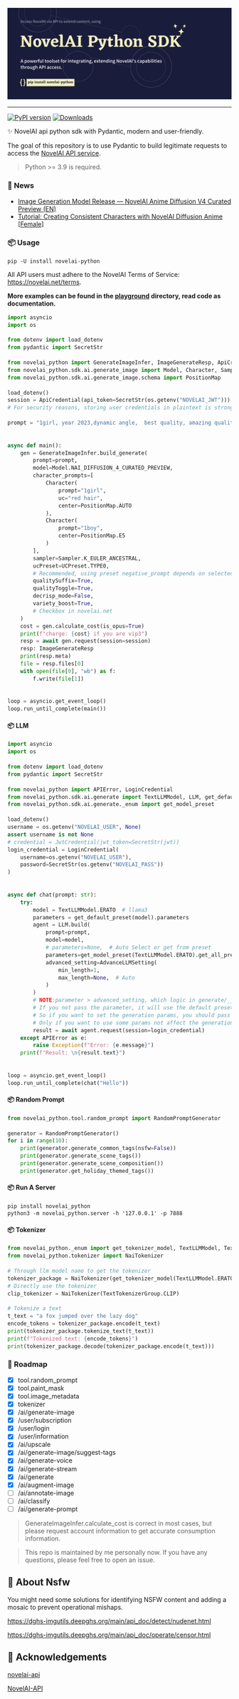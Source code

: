 ![banner](https://github.com/LlmKira/novelai-python/blob/dev/playground/banner-raw.png?raw=true)

---

[![PyPI version](https://badge.fury.io/py/novelai-python.svg)](https://badge.fury.io/py/novelai-python)
[![Downloads](https://pepy.tech/badge/novelai_python)](https://pepy.tech/project/novelai_python)

✨ NovelAI api python sdk with Pydantic, modern and user-friendly.

The goal of this repository is to use Pydantic to build legitimate requests to access
the [NovelAI API service](https://api.novelai.net/docs).

> Python >= 3.9 is required.

### 📰 News

- [Image Generation Model Release — NovelAI Anime Diffusion V4 Curated Preview (EN)](https://blog.novelai.net/release-novelai-anime-diffusion-v4-curated-preview-en-ca4b0b11e671)
- [Tutorial: Creating Consistent Characters with NovelAI Diffusion Anime [Female]](https://blog.novelai.net/tutorial-en-creating-consistent-characters-with-novelai-diffusion-anime-female-538b4b678a4e)

### 📦 Usage

```shell
pip -U install novelai-python
```

All API users must adhere to the NovelAI Terms of Service: https://novelai.net/terms.

**More examples can be found in the [playground](https://github.com/LlmKira/novelai-python/tree/main/playground)
directory, read code as documentation.**

```python
import asyncio
import os

from dotenv import load_dotenv
from pydantic import SecretStr

from novelai_python import GenerateImageInfer, ImageGenerateResp, ApiCredential
from novelai_python.sdk.ai.generate_image import Model, Character, Sampler, UCPreset
from novelai_python.sdk.ai.generate_image.schema import PositionMap

load_dotenv()
session = ApiCredential(api_token=SecretStr(os.getenv("NOVELAI_JWT")))  # pst-***
# For security reasons, storing user credentials in plaintext is strongly discouraged.

prompt = "1girl, year 2023,dynamic angle,  best quality, amazing quality, very aesthetic, absurdres"


async def main():
    gen = GenerateImageInfer.build_generate(
        prompt=prompt,
        model=Model.NAI_DIFFUSION_4_CURATED_PREVIEW,
        character_prompts=[
            Character(
                prompt="1girl",
                uc="red hair",
                center=PositionMap.AUTO
            ),
            Character(
                prompt="1boy",
                center=PositionMap.E5
            )
        ],
        sampler=Sampler.K_EULER_ANCESTRAL,
        ucPreset=UCPreset.TYPE0,
        # Recommended, using preset negative_prompt depends on selected model
        qualitySuffix=True,
        qualityToggle=True,
        decrisp_mode=False,
        variety_boost=True,
        # Checkbox in novelai.net
    )
    cost = gen.calculate_cost(is_opus=True)
    print(f"charge: {cost} if you are vip3")
    resp = await gen.request(session=session)
    resp: ImageGenerateResp
    print(resp.meta)
    file = resp.files[0]
    with open(file[0], "wb") as f:
        f.write(file[1])


loop = asyncio.get_event_loop()
loop.run_until_complete(main())

```

#### 📦 LLM

```python
import asyncio
import os

from dotenv import load_dotenv
from pydantic import SecretStr

from novelai_python import APIError, LoginCredential
from novelai_python.sdk.ai.generate import TextLLMModel, LLM, get_default_preset, AdvanceLLMSetting
from novelai_python.sdk.ai.generate._enum import get_model_preset

load_dotenv()
username = os.getenv("NOVELAI_USER", None)
assert username is not None
# credential = JwtCredential(jwt_token=SecretStr(jwt))
login_credential = LoginCredential(
    username=os.getenv("NOVELAI_USER"),
    password=SecretStr(os.getenv("NOVELAI_PASS"))
)


async def chat(prompt: str):
    try:
        model = TextLLMModel.ERATO  # llama3
        parameters = get_default_preset(model).parameters
        agent = LLM.build(
            prompt=prompt,
            model=model,
            # parameters=None,  # Auto Select or get from preset
            parameters=get_model_preset(TextLLMModel.ERATO).get_all_presets()[0].parameters,  # Select from enum preset
            advanced_setting=AdvanceLLMSetting(
                min_length=1,
                max_length=None,  # Auto
            )
        )
        # NOTE:parameter > advanced_setting, which logic in generate/__init__.py
        # If you not pass the parameter, it will use the default preset.
        # So if you want to set the generation params, you should pass your own params.
        # Only if you want to use some params not affect the generation, you can use advanced_setting.
        result = await agent.request(session=login_credential)
    except APIError as e:
        raise Exception(f"Error: {e.message}")
    print(f"Result: \n{result.text}")


loop = asyncio.get_event_loop()
loop.run_until_complete(chat("Hello"))
```

#### 📦 Random Prompt

```python
from novelai_python.tool.random_prompt import RandomPromptGenerator

generator = RandomPromptGenerator()
for i in range(10):
    print(generator.generate_common_tags(nsfw=False))
    print(generator.generate_scene_tags())
    print(generator.generate_scene_composition())
    print(generator.get_holiday_themed_tags())
```

#### 📦 Run A Server

```shell
pip install novelai_python
python3 -m novelai_python.server -h '127.0.0.1' -p 7888
```

#### 📦 Tokenizer

```python
from novelai_python._enum import get_tokenizer_model, TextLLMModel, TextTokenizerGroup
from novelai_python.tokenizer import NaiTokenizer

# Through llm model name to get the tokenizer
tokenizer_package = NaiTokenizer(get_tokenizer_model(TextLLMModel.ERATO))
# Directly use the tokenizer
clip_tokenizer = NaiTokenizer(TextTokenizerGroup.CLIP)

# Tokenize a text
t_text = "a fox jumped over the lazy dog"
encode_tokens = tokenizer_package.encode(t_text)
print(tokenizer_package.tokenize_text(t_text))
print(f"Tokenized text: {encode_tokens}")
print(tokenizer_package.decode(tokenizer_package.encode(t_text)))

```

### 🔨 Roadmap

- [x] tool.random_prompt
- [x] tool.paint_mask
- [x] tool.image_metadata
- [x] tokenizer
- [x] /ai/generate-image
- [x] /user/subscription
- [x] /user/login
- [x] /user/information
- [x] /ai/upscale
- [x] /ai/generate-image/suggest-tags
- [x] /ai/generate-voice
- [x] /ai/generate-stream
- [x] /ai/generate
- [x] /ai/augment-image
- [ ] /ai/annotate-image
- [ ] /ai/classify
- [ ] /ai/generate-prompt

> GenerateImageInfer.calculate_cost is correct in most cases, but please request account information to get accurate
> consumption information.

> This repo is maintained by me personally now. If you have any questions, please feel free to open an issue.

## 🚫 About Nsfw

You might need some solutions for identifying NSFW content and adding a mosaic to prevent operational mishaps.

https://dghs-imgutils.deepghs.org/main/api_doc/detect/nudenet.html

https://dghs-imgutils.deepghs.org/main/api_doc/operate/censor.html

## 🙏 Acknowledgements

[novelai-api](https://github.com/Aedial/novelai-api)

[NovelAI-API](https://github.com/HanaokaYuzu/NovelAI-API)


